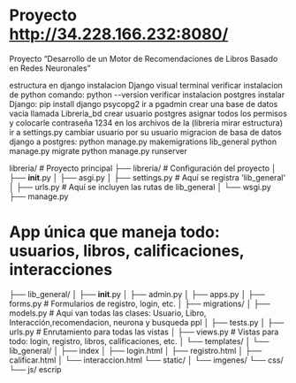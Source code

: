 # Proyecto http://34.228.166.232:8080/
Proyecto “Desarrollo de un Motor de Recomendaciones de Libros Basado en Redes Neuronales”

estructura en django 
instalacion Django 
visual terminal 
verificar instalacion de python comando:   python --version
verificar instalacion postgres 
instalar Django: pip install django psycopg2
ir a pgadmin crear una base de datos vacia llamada Libreria_bd
crear usuario postgres asignar todos los permisos y colocarle contraseña 1234
en los archivos de la (libreria mirar estructura) ir a settings.py 
cambiar usuario por su usuario 
migracion de basa de datos django a postgres: python manage.py makemigrations lib_general
python manage.py migrate
python manage.py runserver



libreria/                  # Proyecto principal
├── libreria/              # Configuración del proyecto
│   ├── __init__.py
│   ├── asgi.py
│   ├── settings.py        # Aquí se registra 'lib_general'
│   ├── urls.py            # Aquí se incluyen las rutas de lib_general
│   └── wsgi.py
├── manage.py

# App única que maneja todo: usuarios, libros, calificaciones, interacciones
├── lib_general/
│   ├── __init__.py
│   ├── admin.py
│   ├── apps.py
│   ├── forms.py           # Formularios de registro, login, etc.
│   ├── migrations/
│   ├── models.py          # Aquí van todas las clases: Usuario, Libro, Interacción,recomendacion, neurona y busqueda ppl
│   ├── tests.py
│   ├── urls.py            # Enrutamiento para todas las vistas
│   ├── views.py           # Vistas para todo: login, registro, libros, calificaciones, etc.
│   └── templates/
│       └── lib_general/
│           ├── index 
│           ├── login.html
│           ├── registro.html
│           ├── calificar.html
│           └── interaccion.html
    └── static/
│       └── imgenes/
        └── css/
        └── js/  escrip


